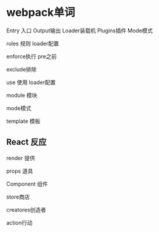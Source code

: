 # webpack单词

Entry 入口 	 Output输出	Loader装载机	Plugins插件		Mode模式

rules 规则  loader配置

enforce执行    pre之前

exclude排除

use 使用 loader配置

module 模块

mode模式

template 模板





## React  反应

render 提供  

props 道具

Component 组件

store商店

creatores创造者

action行动
